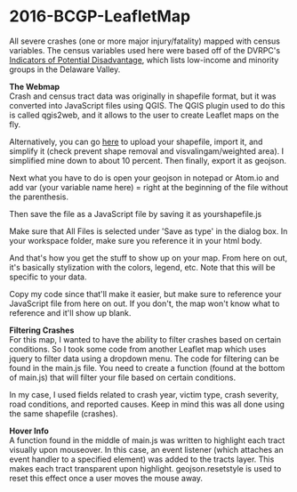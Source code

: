 # 2016-BCGP-LeafletMap
All severe crashes (one or more major injury/fatality) mapped with census variables. The census variables used here were based off
of the DVRPC's <a href="http://www.dvrpc.org/GetInvolved/TitleVI/">Indicators of Potential Disadvantage</a>, which lists low-income and minority groups in the Delaware Valley.

<strong>The Webmap</strong><br>
Crash and census tract data was originally in shapefile format, but it was converted into JavaScript files using QGIS.
The QGIS plugin used to do this is called qgis2web, and it allows to the user to create Leaflet maps on the fly.

Alternatively, you can go <a href="http://www.mapshaper.org/">here</a> to upload your shapefile, import it, and simplify it (check prevent shape removal and visvalingam/weighted area). I simplified mine down to about 10 percent. Then finally, export it as geojson. 

Next what you have to do is open your geojson in notepad or Atom.io and add var (your variable name here) = right at the beginning of the file without the parenthesis. 

Then save the file as a JavaScript file by saving it as yourshapefile.js 

Make sure that All Files is selected under 'Save as type' in the dialog box. In your workspace folder, make sure you reference it in your html body.

And that's how you get the stuff to show up on your map. From here on out, it's basically stylization with the colors, legend, etc. Note that this will be specific to your data.

Copy my code since that'll make it easier, but make sure to reference your JavaScript file from here on out. If you don't, the map won't know what to reference and it'll show up blank.

<strong>Filtering Crashes</strong><br>
For this map, I wanted to have the ability to filter crashes based on certain conditions. So I took some code from
another Leaflet map which uses jquery to filter data using a dropdown menu. The code for filtering can be found in the main.js file. You need to create a function (found at the bottom of main.js) that will filter your file based on certain conditions. 

In my case, I used fields related to crash year, victim type, crash severity, road conditions, and reported causes. Keep in mind this was all done using the same shapefile (crashes). 

<strong>Hover Info</strong><br>
A function found in the middle of main.js was written to highlight each tract visually upon mouseover. In this case, an event listener (which attaches an event handler to a specified element) was added to the tracts layer. This makes each tract transparent upon highlight. geojson.resetstyle is used to reset this effect once a user moves the mouse away. 
